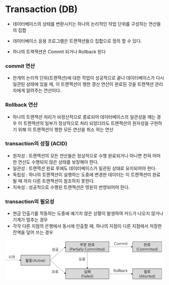 # Transaction (DB)

- 데이터베이스의 상태를 변환시키는 하나의 논리적인 작업 단위를 구성하는 연산들의 집합
- 데이터베이스 응용 프로그램은 트랜잭션들으 집합으로 정의 할 수 있다.

- 하나의 트랙잭션은 Commit 되거나 Rollback 된다

### commit 연산
- 한개의 논리적 단위(트랜잭션)에 대한 작업이 성공적으로 끝나 데이터베이스가 다시 일관된 상태에 있을 때, 이 트랜잭션이 행한 갱신 연산이 완료된 것을 트랜잭션 관리자에게 알려주는 연산이다.

### Rollback 연산

- 하나의 트랜잭션 처리가 비정산적으로 종료되어 데이터베이스의 일관성을 깨는 경우
이 트랜잭션의 일부가 정상적으로 처리 되었더라도 트랜잭션의 원자성을 구현하기 위해
이 트랜잭션이 행한 모든 연산을 취소 하는 연산

### transaction의 성질 (ACID)

- 원자성 : 트랜잭션의 모든 연산들은 정상적으로 수행 완료되거나 아니면 전혀 어떠한 연산도 수행되지 않은 상태를 보장해야 한다.
- 일관성 : 트랜잭션 완료 후에도 데이터베이스가 일관된 상태로 유지되어야 한다.
- 독립성 : 하나의 트랜잭션이 실행하는 도중에 변경한 데이터는 이 트랜잭션이 완료될 때 까지 다른 트랜잭션이 참조하지 못한다.
- 지속성 : 성공적으로 수행된 트랜잭션은 영원히 반영되어야 한다.

### transaction의 필요성
- 현금 인출기를 작동하는 도중에 예기치 않은 상황이 발생하여 카드가 나오지 않거나 기계가 멈추는 경우
- 각각 다른 지점의 은행에서 동시에 인출할 때, 하나의 지점이 다른 지점에서 저장한 잔액을 덮어 쓰는 경우

![ex_screenshot](./transaction.PNG)